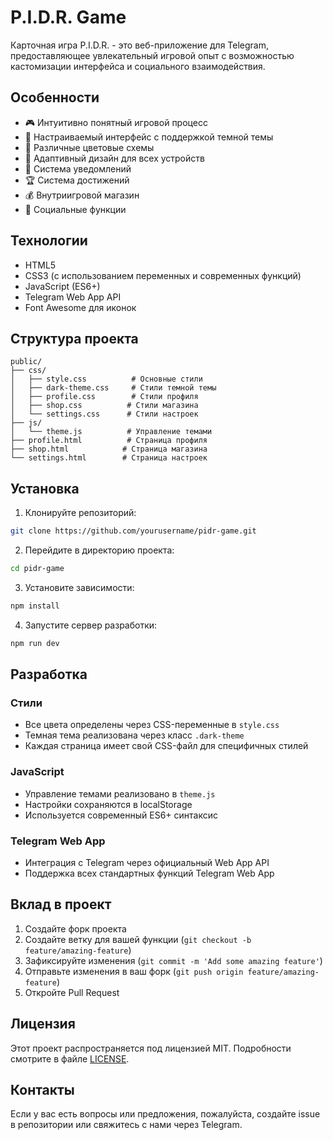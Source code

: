 # P.I.D.R. Game

Карточная игра P.I.D.R. - это веб-приложение для Telegram, предоставляющее увлекательный игровой опыт с возможностью кастомизации интерфейса и социального взаимодействия.

## Особенности

- 🎮 Интуитивно понятный игровой процесс
- 🎨 Настраиваемый интерфейс с поддержкой темной темы
- 🌈 Различные цветовые схемы
- 📱 Адаптивный дизайн для всех устройств
- 🔔 Система уведомлений
- 🏆 Система достижений
- 💰 Внутриигровой магазин
- 👥 Социальные функции

## Технологии

- HTML5
- CSS3 (с использованием переменных и современных функций)
- JavaScript (ES6+)
- Telegram Web App API
- Font Awesome для иконок

## Структура проекта

```
public/
├── css/
│   ├── style.css          # Основные стили
│   ├── dark-theme.css     # Стили темной темы
│   ├── profile.css        # Стили профиля
│   ├── shop.css          # Стили магазина
│   └── settings.css      # Стили настроек
├── js/
│   └── theme.js          # Управление темами
├── profile.html          # Страница профиля
├── shop.html            # Страница магазина
└── settings.html        # Страница настроек
```

## Установка

1. Клонируйте репозиторий:
```bash
git clone https://github.com/yourusername/pidr-game.git
```

2. Перейдите в директорию проекта:
```bash
cd pidr-game
```

3. Установите зависимости:
```bash
npm install
```

4. Запустите сервер разработки:
```bash
npm run dev
```

## Разработка

### Стили
- Все цвета определены через CSS-переменные в `style.css`
- Темная тема реализована через класс `.dark-theme`
- Каждая страница имеет свой CSS-файл для специфичных стилей

### JavaScript
- Управление темами реализовано в `theme.js`
- Настройки сохраняются в localStorage
- Используется современный ES6+ синтаксис

### Telegram Web App
- Интеграция с Telegram через официальный Web App API
- Поддержка всех стандартных функций Telegram Web App

## Вклад в проект

1. Создайте форк проекта
2. Создайте ветку для вашей функции (`git checkout -b feature/amazing-feature`)
3. Зафиксируйте изменения (`git commit -m 'Add some amazing feature'`)
4. Отправьте изменения в ваш форк (`git push origin feature/amazing-feature`)
5. Откройте Pull Request

## Лицензия

Этот проект распространяется под лицензией MIT. Подробности смотрите в файле [LICENSE](LICENSE).

## Контакты

Если у вас есть вопросы или предложения, пожалуйста, создайте issue в репозитории или свяжитесь с нами через Telegram. 